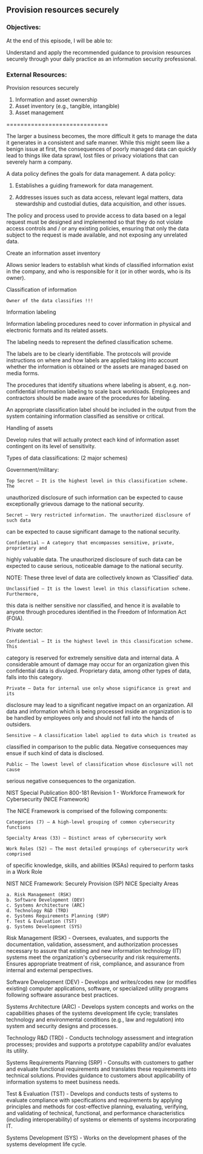 ## Provision resources securely


### Objectives:

At the end of this episode, I will be able to:

Understand and apply the recommended guidance to provision resources securely
through your daily practice as an information security professional.


### External Resources:

Provision resources securely

1. Information and asset ownership
2. Asset inventory (e.g., tangible, intangible)
3. Asset management

=============================

The larger a business becomes, the more difficult it gets to manage the data it
generates in a consistent and safe manner. While this might seem like a benign
issue at first, the consequences of poorly managed data can quickly lead to things
like data sprawl, lost files or privacy violations that can severely harm a company.


A data policy defines the goals for data management. A data policy:

1. Establishes a guiding framework for data management.

2. Addresses issues such as data access, relevant legal matters, data stewardship
and custodial duties, data acquisition, and other issues.

The policy and process used to provide access to data based on a legal request
must be designed and implemented so that they do not violate access controls
and / or any existing policies, ensuring that only the data subject to the
request is made available, and not exposing any unrelated data.



Create an information asset inventory

Allows senior leaders to establish what kinds of classified information exist in
the company, and who is responsible for it (or in other words, who is its owner).


Classification of information


	Owner of the data classifies !!!


Information labeling

Information labeling procedures need to cover information in physical and
electronic formats and its related assets.

The labeling needs to represent the defined classification scheme.

The labels are to be clearly identifiable. The protocols will provide instructions
on where and how labels are applied taking into account whether the information
is obtained or the assets are managed based on media forms.

The procedures that identify situations where labeling is absent, e.g.
non-confidential information labeling to scale back workloads. Employees and
contractors should be made aware of the procedures for labeling.

An appropriate classification label should be included in the output from the
system containing information classified as sensitive or critical.



Handling of assets

Develop rules that will actually protect each kind of information asset
contingent on its level of sensitivity.



Types of data classifications: (2 major schemes)


Government/military:

	Top Secret – It is the highest level in this classification scheme. The
  unauthorized disclosure of such information can be expected to cause
  exceptionally grievous damage to the national security.

	Secret – Very restricted information. The unauthorized disclosure of such data
  can be expected to cause significant damage to the national security.

	Confidential – A category that encompasses sensitive, private, proprietary and
  highly valuable data. The unauthorized disclosure of such data can be expected
  to cause serious, noticeable damage to the national security.


NOTE: These three level of data are collectively known as ‘Classified’ data.


	Unclassified – It is the lowest level in this classification scheme. Furthermore,
  this data is neither sensitive nor classified, and hence it is available to
  anyone through procedures identified in the Freedom of Information Act (FOIA).



Private sector:

	Confidential – It is the highest level in this classification scheme. This
  category is reserved for extremely sensitive data and internal data. A considerable
  amount of damage may occur for an organization given this confidential data is
  divulged. Proprietary data, among other types of data, falls into this category.


	Private – Data for internal use only whose significance is great and its
  disclosure may lead to a significant negative impact on an organization. All
  data and information which is being processed inside an organization is to be
  handled by employees only and should not fall into the hands of outsiders.


	Sensitive – A classification label applied to data which is treated as
  classified in comparison to the public data. Negative consequences may ensue
  if such kind of data is disclosed.


	Public – The lowest level of classification whose disclosure will not cause
  serious negative consequences to the organization.



NIST Special Publication 800-181 Revision 1 - Workforce Framework for Cybersecurity
(NICE Framework)


The NICE Framework is comprised of the following components:

	Categories (7) – A high-level grouping of common cybersecurity functions

	Specialty Areas (33) – Distinct areas of cybersecurity work

	Work Roles (52) – The most detailed groupings of cybersecurity work comprised
  of specific knowledge, skills, and abilities (KSAs) required to perform tasks
  in a Work Role



NIST NICE Framework: Securely Provision (SP) NICE Specialty Areas

	a. Risk Management (RSK)
	b. Software Development (DEV)
	c. Systems Architecture (ARC)
	d. Technology R&D (TRD)
	e. Systems Requirements Planning (SRP)
	f. Test & Evaluation (TST)
	g. Systems Development (SYS)


Risk Management (RSK) - Oversees, evaluates, and supports the documentation, validation,
assessment, and authorization processes necessary to assure that existing and
new information technology (IT) systems meet the organization's cybersecurity
and risk requirements. Ensures appropriate treatment of risk, compliance, and
assurance from internal and external perspectives.


Software Development (DEV) - Develops and writes/codes new (or modifies existing)
computer applications, software, or specialized utility programs following
software assurance best practices.


Systems Architecture (ARC) - Develops system concepts and works on the capabilities
phases of the systems development life cycle; translates technology and
environmental conditions (e.g., law and regulation) into system and security
designs and processes.


Technology R&D (TRD) - Conducts technology assessment and integration processes;
provides and supports a prototype capability and/or evaluates its utility.


Systems Requirements Planning (SRP) - Consults with customers to gather and
evaluate functional requirements and translates these requirements into technical
solutions. Provides guidance to customers about applicability of information
systems to meet business needs.


Test & Evaluation (TST) - Develops and conducts tests of systems to evaluate
compliance with specifications and requirements by applying principles and
methods for cost-effective planning, evaluating, verifying, and validating of
technical, functional, and performance characteristics (including
  interoperability) of systems or elements of systems incorporating IT.


Systems Development (SYS) - Works on the development phases of the systems
development life cycle.
